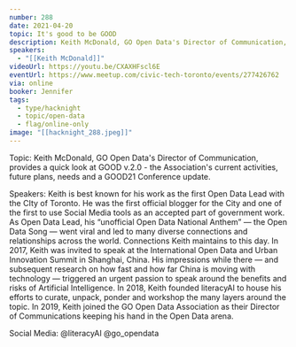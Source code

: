 ```yaml
---
number: 288
date: 2021-04-20
topic: It's good to be GOOD
description: Keith McDonald, GO Open Data's Director of Communication, provides a quick look at GOOD v.2.0 - the Association's current activities, future plans, needs and a GOOD21 Conference update.
speakers:
  - "[[Keith McDonald]]"
videoUrl: https://youtu.be/CXAXHFscl6E
eventUrl: https://www.meetup.com/civic-tech-toronto/events/277426762
via: online
booker: Jennifer
tags:
  - type/hacknight
  - topic/open-data
  - flag/online-only
image: "[[hacknight_288.jpeg]]"
---
```


Topic:
Keith McDonald, GO Open Data's Director of Communication, provides a quick look at GOOD v.2.0 - the Association's current activities, future plans, needs and a GOOD21 Conference update.

Speakers:
Keith is best known for his work as the first Open Data Lead with the CIty of Toronto. He was the first official blogger for the City and one of the first to use Social Media tools as an accepted part of government work. As Open Data Lead, his “unofficial Open Data National Anthem” — the Open Data Song — went viral and led to many diverse connections and relationships across the world. Connections Keith maintains to this day. In 2017, Keith was invited to speak at the International Open Data and Urban Innovation Summit in Shanghai, China. His impressions while there — and subsequent research on how fast and how far China is moving with technology — triggered an urgent passion to speak around the benefits and risks of Artificial Intelligence. In 2018, Keith founded literacyAI to house his efforts to curate, unpack, ponder and workshop the many layers around the topic. In 2019, Keith joined the GO Open Data Association as their Director of Communications keeping his hand in the Open Data arena.

Social Media:
@literacyAI
@go_opendata
